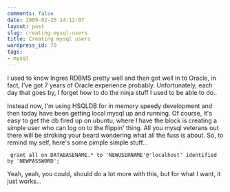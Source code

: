 ```yaml
---
comments: false
date: 2009-02-25 14:12:07
layout: post
slug: creating-mysql-users
title: Creating mysql users
wordpress_id: 70
tags:
- mysql
---
```


I used to know Ingres RDBMS pretty well and then got well in to Oracle, in fact, I've got 7 years of Oracle experience probably. Unfortunately, each day that goes by, I forget how to do the ninja stuff I used to be able to do..

Instead now, I'm using HSQLDB for in memory speedy development and then today have been getting local mysql up and running. Of course, it's easy to get the db fired up on ubuntu, where I have the block is creating a simple user who can log on to the flippin' thing. All you mysql veterans out there will be stroking your beard wondering what all the fuss is about. So, to remind my self, here's some pimple simple stuff...

    
     grant all on DATABASENAME.* to 'NEWUSERNAME'@'localhost' identified by 'NEWPASSWORD';


Yeah, yeah, you could, should do a lot more with this, but for what I want, it just works...
